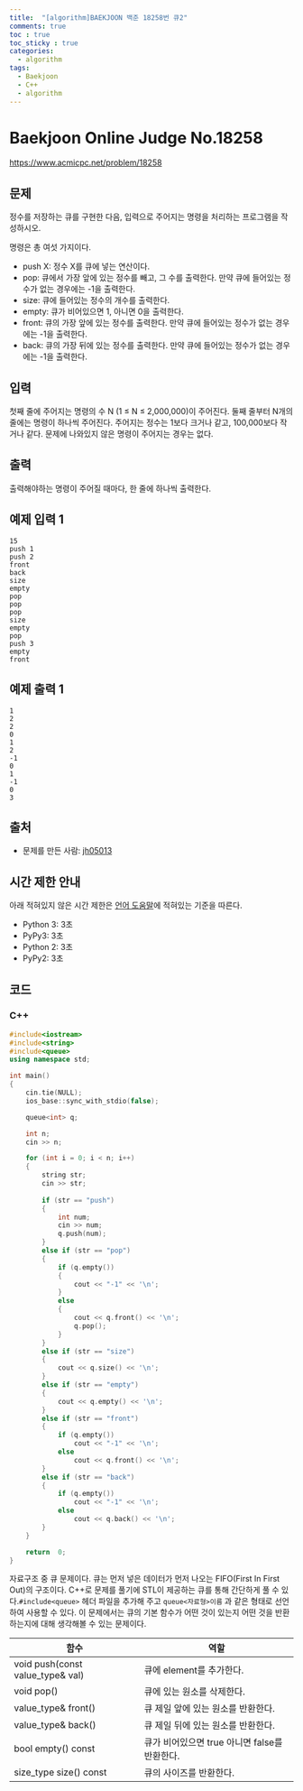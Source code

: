 ```yaml
---
title:  "[algorithm]BAEKJOON 백준 18258번 큐2"
comments: true
toc : true
toc_sticky : true
categories:
  - algorithm
tags:
  - Baekjoon
  - C++
  - algorithm
---
```


# Baekjoon Online Judge No.18258

<https://www.acmicpc.net/problem/18258>

## 문제

정수를 저장하는 큐를 구현한 다음, 입력으로 주어지는 명령을 처리하는 프로그램을 작성하시오.

명령은 총 여섯 가지이다.

- push X: 정수 X를 큐에 넣는 연산이다.
- pop: 큐에서 가장 앞에 있는 정수를 빼고, 그 수를 출력한다. 만약 큐에 들어있는 정수가 없는 경우에는 -1을 출력한다.
- size: 큐에 들어있는 정수의 개수를 출력한다.
- empty: 큐가 비어있으면 1, 아니면 0을 출력한다.
- front: 큐의 가장 앞에 있는 정수를 출력한다. 만약 큐에 들어있는 정수가 없는 경우에는 -1을 출력한다.
- back: 큐의 가장 뒤에 있는 정수를 출력한다. 만약 큐에 들어있는 정수가 없는 경우에는 -1을 출력한다.

## 입력

첫째 줄에 주어지는 명령의 수 N (1 ≤ N ≤ 2,000,000)이 주어진다. 둘째 줄부터 N개의 줄에는 명령이 하나씩 주어진다. 주어지는 정수는 1보다 크거나 같고, 100,000보다 작거나 같다. 문제에 나와있지 않은 명령이 주어지는 경우는 없다.

## 출력

출력해야하는 명령이 주어질 때마다, 한 줄에 하나씩 출력한다.

## 예제 입력 1 

```
15
push 1
push 2
front
back
size
empty
pop
pop
pop
size
empty
pop
push 3
empty
front
```

## 예제 출력 1 

```
1
2
2
0
1
2
-1
0
1
-1
0
3
```

## 출처

- 문제를 만든 사람: [jh05013](https://www.acmicpc.net/user/jh05013)

## 시간 제한 안내

아래 적혀있지 않은 시간 제한은 [언어 도움말](https://www.acmicpc.net/help/language)에 적혀있는 기준을 따른다.

- Python 3: 3초
- PyPy3: 3초
- Python 2: 3초
- PyPy2: 3초

## 코드	

### C++

```c++
#include<iostream>
#include<string>
#include<queue>
using namespace std;

int main()
{
	cin.tie(NULL);
	ios_base::sync_with_stdio(false);

	queue<int> q;

	int n;
	cin >> n;

	for (int i = 0; i < n; i++)
	{
		string str;
		cin >> str;
		
		if (str == "push")
		{
			int num;
			cin >> num;
			q.push(num);
		}
		else if (str == "pop")
		{
			if (q.empty())
			{
				cout << "-1" << '\n';
			}
			else
			{
				cout << q.front() << '\n';
				q.pop();
			}
		}
		else if (str == "size")
		{
			cout << q.size() << '\n';
		}
		else if (str == "empty")
		{
			cout << q.empty() << '\n';
		}
		else if (str == "front")
		{
			if (q.empty())
				cout << "-1" << '\n';
			else
				cout << q.front() << '\n';
		}
		else if (str == "back")
		{
			if (q.empty())
				cout << "-1" << '\n';
			else
				cout << q.back() << '\n';
		}
	}

	return 	0;
}
```

자료구조 중 큐 문제이다. 큐는 먼저 넣은 데이터가 먼저 나오는 FIFO(First In First Out)의 구조이다. C++로 문제를 풀기에 STL이 제공하는 큐를 통해 간단하게 풀 수 있다.`#include<queue>` 헤더 파일을 추가해 주고 `queue<자료형>이름` 과 같은 형태로 선언하여 사용할 수 있다. 이 문제에서는 큐의 기본 함수가 어떤 것이 있는지 어떤 것을 반환하는지에 대해 생각해볼 수 있는 문제이다.

| 함수                             | 역할                                          |
| -------------------------------- | --------------------------------------------- |
| void push(const value_type& val) | 큐에 element를 추가한다.                      |
| void pop()                       | 큐에 있는 원소를 삭제한다.                    |
| value_type& front()              | 큐 제일 앞에 있는 원소를 반환한다.            |
| value_type& back()               | 큐 제일 뒤에 있는 원소를 반환한다.            |
| bool empty() const               | 큐가 비어있으면 true 아니면 false를 반환한다. |
| size_type size() const           | 큐의 사이즈를 반환한다.                       |


